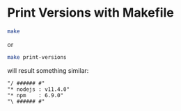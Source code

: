 # Print Versions with Makefile

```bash
make
```
or 

```bash
make print-versions
```

will result something similar:
```
"/ ###### #"
"* nodejs : v11.4.0"
"* npm    : 6.9.0"
"\ ###### #"
```
